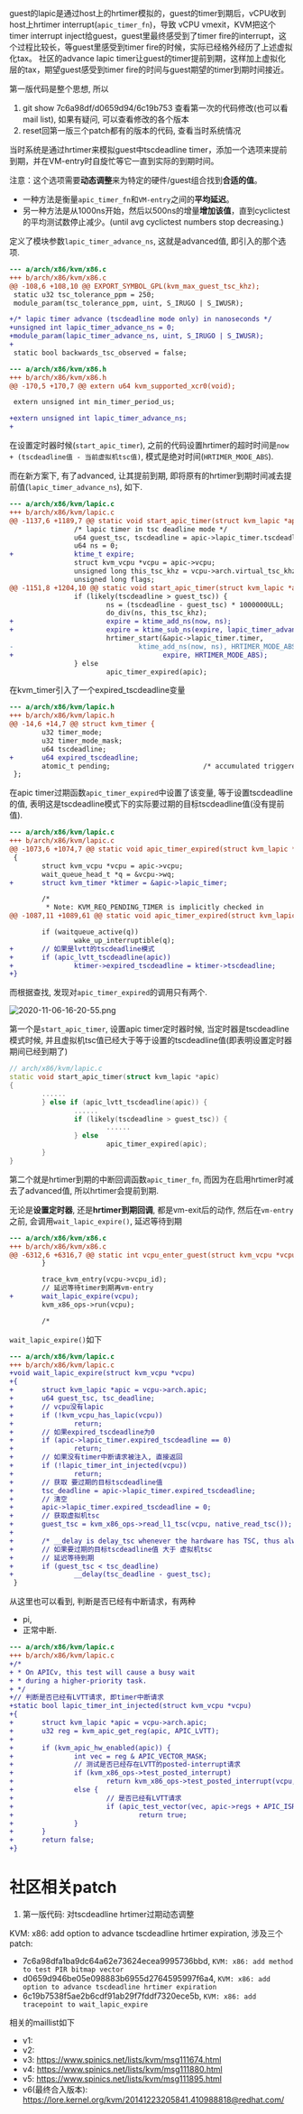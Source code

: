 
guest的lapic是通过host上的hrtimer模拟的，guest的timer到期后，vCPU收到host上hrtimer interrupt(`apic_timer_fn`)，导致 vCPU vmexit，KVM把这个timer interrupt inject给guest，guest里最终感受到了timer fire的interrupt，这个过程比较长，等guest里感受到timer fire的时候，实际已经格外经历了上述虚拟化tax。 社区的advance lapic timer让guest的timer提前到期，这样加上虚拟化层的tax，期望guest感受到timer fire的时间与guest期望的timer到期时间接近。



第一版代码是整个思想, 所以
1. git show 7c6a98df/d0659d94/6c19b753 查看第一次的代码修改(也可以看mail list), 如果有疑问, 可以查看修改的各个版本
2. reset回第一版三个patch都有的版本的代码, 查看当时系统情况

当时系统是通过hrtimer来模拟guest中tscdeadline timer，添加一个选项来提前到期，并在VM-entry时自旋忙等它一直到实际的到期时间。

注意：这个选项需要**动态调整**来为特定的硬件/guest组合找到**合适的值**。 
* 一种方法是衡量`apic_timer_fn`和`VM-entry`之间的**平均延迟**。
* 另一种方法是从1000ns开始，然后以500ns的增量**增加该值**，直到cyclictest的平均测试数停止减少。(until avg cyclictest numbers stop decreasing.)




定义了模块参数`lapic_timer_advance_ns`, 这就是advanced值, 即引入的那个选项.

```diff
--- a/arch/x86/kvm/x86.c
+++ b/arch/x86/kvm/x86.c
@@ -108,6 +108,10 @@ EXPORT_SYMBOL_GPL(kvm_max_guest_tsc_khz);
 static u32 tsc_tolerance_ppm = 250;
 module_param(tsc_tolerance_ppm, uint, S_IRUGO | S_IWUSR);

+/* lapic timer advance (tscdeadline mode only) in nanoseconds */
+unsigned int lapic_timer_advance_ns = 0;
+module_param(lapic_timer_advance_ns, uint, S_IRUGO | S_IWUSR);
+
 static bool backwards_tsc_observed = false;

--- a/arch/x86/kvm/x86.h
+++ b/arch/x86/kvm/x86.h
@@ -170,5 +170,7 @@ extern u64 kvm_supported_xcr0(void);

 extern unsigned int min_timer_period_us;

+extern unsigned int lapic_timer_advance_ns;
+
```

在设置定时器时候(`start_apic_timer`), 之前的代码设置hrtimer的超时时间是`now + (tscdeadline值 - 当前虚拟机tsc值)`, 模式是绝对时间(`HRTIMER_MODE_ABS`).

而在新方案下, 有了advanced, 让其提前到期, 即将原有的hrtimer到期时间减去提前值(`lapic_timer_advance_ns`), 如下.

```diff
--- a/arch/x86/kvm/lapic.c
+++ b/arch/x86/kvm/lapic.c
@@ -1137,6 +1189,7 @@ static void start_apic_timer(struct kvm_lapic *apic)
               	/* lapic timer in tsc deadline mode */
               	u64 guest_tsc, tscdeadline = apic->lapic_timer.tscdeadline;
               	u64 ns = 0;
+               ktime_t expire;
               	struct kvm_vcpu *vcpu = apic->vcpu;
               	unsigned long this_tsc_khz = vcpu->arch.virtual_tsc_khz;
               	unsigned long flags;
@@ -1151,8 +1204,10 @@ static void start_apic_timer(struct kvm_lapic *apic)
               	if (likely(tscdeadline > guest_tsc)) {
                       	ns = (tscdeadline - guest_tsc) * 1000000ULL;
                       	do_div(ns, this_tsc_khz);
+                       expire = ktime_add_ns(now, ns);
+                       expire = ktime_sub_ns(expire, lapic_timer_advance_ns);
                       	hrtimer_start(&apic->lapic_timer.timer,
-                               ktime_add_ns(now, ns), HRTIMER_MODE_ABS);
+                                     expire, HRTIMER_MODE_ABS);
               	} else
                       	apic_timer_expired(apic);
```




在kvm_timer引入了一个expired_tscdeadline变量

```diff
--- a/arch/x86/kvm/lapic.h
+++ b/arch/x86/kvm/lapic.h
@@ -14,6 +14,7 @@ struct kvm_timer {
        u32 timer_mode;
        u32 timer_mode_mask;
        u64 tscdeadline;
+       u64 expired_tscdeadline;
        atomic_t pending;                       /* accumulated triggered timers */
 };
```

在apic timer过期函数`apic_timer_expired`中设置了该变量, 等于设置tscdeadline的值, 表明这是tscdeadline模式下的实际要过期的目标tscdeadline值(没有提前值).

```diff
--- a/arch/x86/kvm/lapic.c
+++ b/arch/x86/kvm/lapic.c
@@ -1073,6 +1074,7 @@ static void apic_timer_expired(struct kvm_lapic *apic)
 {
        struct kvm_vcpu *vcpu = apic->vcpu;
        wait_queue_head_t *q = &vcpu->wq;
+       struct kvm_timer *ktimer = &apic->lapic_timer;

        /*
         * Note: KVM_REQ_PENDING_TIMER is implicitly checked in
@@ -1087,11 +1089,61 @@ static void apic_timer_expired(struct kvm_lapic *apic)

        if (waitqueue_active(q))
                wake_up_interruptible(q);
+       // 如果是lvtt的tscdeadline模式
+       if (apic_lvtt_tscdeadline(apic))
+               ktimer->expired_tscdeadline = ktimer->tscdeadline;
+}
```

而根据查找, 发现对`apic_timer_expired`的调用只有两个.

![2020-11-06-16-20-55.png](./images/2020-11-06-16-20-55.png)

第一个是`start_apic_timer`, 设置apic timer定时器时候, 当定时器是tscdeadline模式时候, 并且虚拟机tsc值已经大于等于设置的tscdeadline值(即表明设置定时器期间已经到期了)

```cpp
// arch/x86/kvm/lapic.c
static void start_apic_timer(struct kvm_lapic *apic)
{
        ......
        } else if (apic_lvtt_tscdeadline(apic)) {
                ......
                if (likely(tscdeadline > guest_tsc)) {
                        ......
                } else
                        apic_timer_expired(apic);
        }
}
```

第二个就是hrtimer到期的中断回调函数`apic_timer_fn`, 而因为在启用hrtimer时减去了advanced值, 所以hrtimer会提前到期.

无论是**设置定时器**, 还是**hrtimer到期回调**, 都是vm-exit后的动作, 然后在`vm-entry`之前, 会调用`wait_lapic_expire()`, 延迟等待到期

```diff
--- a/arch/x86/kvm/x86.c
+++ b/arch/x86/kvm/x86.c
@@ -6312,6 +6316,7 @@ static int vcpu_enter_guest(struct kvm_vcpu *vcpu)
        }

        trace_kvm_entry(vcpu->vcpu_id);
        // 延迟等待timer到期再vm-entry
+       wait_lapic_expire(vcpu);
        kvm_x86_ops->run(vcpu);

        /*
```

`wait_lapic_expire()`如下

```diff
--- a/arch/x86/kvm/lapic.c
+++ b/arch/x86/kvm/lapic.c
+void wait_lapic_expire(struct kvm_vcpu *vcpu)
+{
+       struct kvm_lapic *apic = vcpu->arch.apic;
+       u64 guest_tsc, tsc_deadline;
+       // vcpu没有lapic
+       if (!kvm_vcpu_has_lapic(vcpu))
+               return;
+       // 如果expired_tscdeadline为0
+       if (apic->lapic_timer.expired_tscdeadline == 0)
+               return;
+       // 如果没有timer中断请求被注入, 直接返回
+       if (!lapic_timer_int_injected(vcpu))
+               return;
+       // 获取 要过期的目标tscdeadline值
+       tsc_deadline = apic->lapic_timer.expired_tscdeadline;
+       // 清空
+       apic->lapic_timer.expired_tscdeadline = 0;
+       // 获取虚拟机tsc
+       guest_tsc = kvm_x86_ops->read_l1_tsc(vcpu, native_read_tsc());
+
+       /* __delay is delay_tsc whenever the hardware has TSC, thus always.  */
+       // 如果要过期的目标tscdeadline值 大于 虚拟机tsc
+       // 延迟等待到期
+       if (guest_tsc < tsc_deadline)
+               __delay(tsc_deadline - guest_tsc);
 }
```

从这里也可以看到, 判断是否已经有中断请求，有两种
* pi, 
* 正常中断.

```diff
--- a/arch/x86/kvm/lapic.c
+++ b/arch/x86/kvm/lapic.c
+/*
+ * On APICv, this test will cause a busy wait
+ * during a higher-priority task.
+ */
+// 判断是否已经有LVTT请求, 即timer中断请求
+static bool lapic_timer_int_injected(struct kvm_vcpu *vcpu)
+{
+       struct kvm_lapic *apic = vcpu->arch.apic;
+       u32 reg = kvm_apic_get_reg(apic, APIC_LVTT);
+
+       if (kvm_apic_hw_enabled(apic)) {
+               int vec = reg & APIC_VECTOR_MASK;
+               // 测试是否已经存在LVTT的posted-interrupt请求
+               if (kvm_x86_ops->test_posted_interrupt)
+                       return kvm_x86_ops->test_posted_interrupt(vcpu, vec);
+               else {
+                       // 是否已经有LVTT请求
+                       if (apic_test_vector(vec, apic->regs + APIC_ISR))
+                               return true;
+               }
+       }
+       return false;
+}
```



# 社区相关patch

1. 第一版代码: 对tscdeadline hrtimer过期动态调整

KVM: x86: add option to advance tscdeadline hrtimer expiration, 涉及三个patch:
* 7c6a98dfa1ba9dc64a62e73624ecea9995736bbd, `KVM: x86: add method to test PIR bitmap vector`
* d0659d946be05e098883b6955d2764595997f6a4, `KVM: x86: add option to advance tscdeadline hrtimer expiration`
* 6c19b7538f5ae2b6cdf91ab29f7fddf7320ece5b, `KVM: x86: add tracepoint to wait_lapic_expire`

相关的maillist如下

* v1: 
* v2: 
* v3: https://www.spinics.net/lists/kvm/msg111674.html
* v4: https://www.spinics.net/lists/kvm/msg111880.html
* v5: https://www.spinics.net/lists/kvm/msg111895.html
* v6(最终合入版本): https://lore.kernel.org/kvm/20141223205841.410988818@redhat.com/


